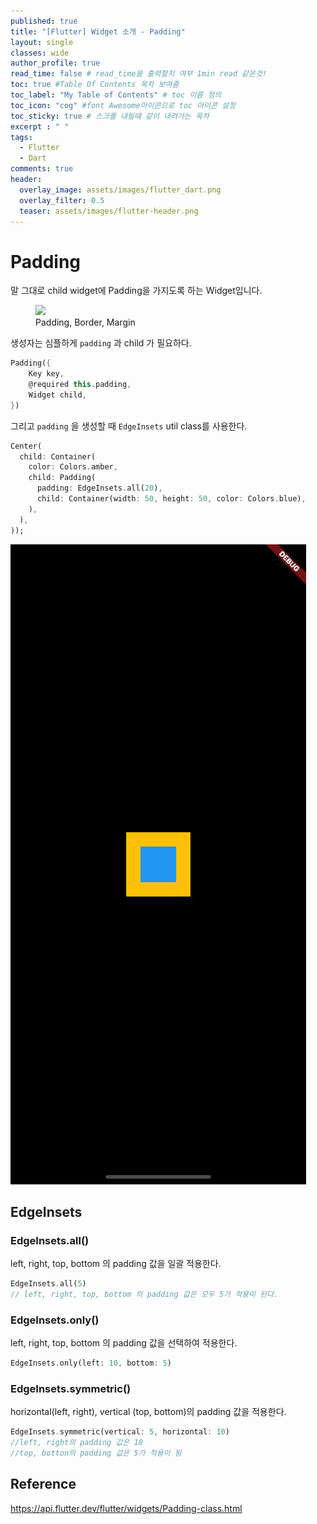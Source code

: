 ```yaml
---
published: true
title: "[Flutter] Widget 소개 - Padding"
layout: single
classes: wide
author_profile: true
read_time: false # read_time을 출력할지 여부 1min read 같은것!
toc: true #Table Of Contents 목차 보여줌
toc_label: "My Table of Contents" # toc 이름 정의
toc_icon: "cog" #font Awesome아이콘으로 toc 아이콘 설정
toc_sticky: true # 스크롤 내릴때 같이 내려가는 목차
excerpt : " "
tags: 
  - Flutter
  - Dart
comments: true
header:
  overlay_image: assets/images/flutter_dart.png
  overlay_filter: 0.5
  teaser: assets/images/flutter-header.png
---
```

# Padding 

말 그대로 child widget에 Padding을 가지도록 하는 Widget입니다.

<figure>
  <img src="http://www.avajava.com/tutorials/cascading-style-sheets/how-are-margins-borders-padding-and-content-related/how-are-margins-borders-padding-and-content-related-01.gif">
  <figcaption>Padding, Border, Margin</figcaption>
</figure>

생성자는 심플하게 `padding` 과 child 가 필요하다.

~~~dart
Padding({
    Key key,
    @required this.padding,
    Widget child,
})
~~~

그리고 `padding` 을 생성할 때 `EdgeInsets` util class를 사용한다.

~~~dart
Center(
  child: Container(
    color: Colors.amber,
    child: Padding(
      padding: EdgeInsets.all(20),
      child: Container(width: 50, height: 50, color: Colors.blue),
    ),
  ),
));
~~~
![](/assets/images/padding-1.png)

## EdgeInsets

### EdgeInsets.all()
left, right, top, bottom 의 padding 값을 일괄 적용한다.

~~~dart
EdgeInsets.all(5)
// left, right, top, bottom 의 padding 값은 모두 5가 적용이 된다.
~~~

### EdgeInsets.only()
left, right, top, bottom 의 padding 값을 선택하여 적용한다.

~~~dart
EdgeInsets.only(left: 10, bottom: 5)
~~~

### EdgeInsets.symmetric()
 horizontal(left, right), vertical (top, bottom)의 padding 값을 적용한다.

~~~dart
EdgeInsets.symmetric(vertical: 5, horizontal: 10)
//left, right의 padding 값은 10 
//top, botton의 padding 값은 5가 적용이 됨
~~~

## Reference
<https://api.flutter.dev/flutter/widgets/Padding-class.html>

